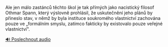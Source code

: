 
Ale jen málo zastánců těchto škol je tak přímých jako nacistický filosof Othmar Spann, který výslovně prohlásil, že uskutečnění jeho plánů by přineslo stav, v němž by byla instituce soukromého vlastnictví zachována pouze ve „formálním smyslu, zatímco fakticky by existovalo pouze veřejné vlastnictví".

[🔊 Poslechnout audio](/data/7-paragraphs/audio/chapter_137/para_010-Ale-jen-mlo-zastnc-tchto-kol-je-tak-pmch-j.mp3)
